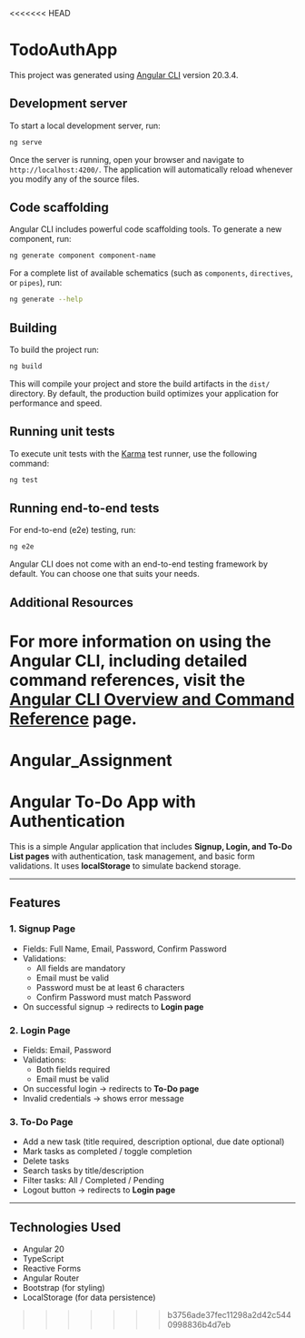 <<<<<<< HEAD
# TodoAuthApp

This project was generated using [Angular CLI](https://github.com/angular/angular-cli) version 20.3.4.

## Development server

To start a local development server, run:

```bash
ng serve
```

Once the server is running, open your browser and navigate to `http://localhost:4200/`. The application will automatically reload whenever you modify any of the source files.

## Code scaffolding

Angular CLI includes powerful code scaffolding tools. To generate a new component, run:

```bash
ng generate component component-name
```

For a complete list of available schematics (such as `components`, `directives`, or `pipes`), run:

```bash
ng generate --help
```

## Building

To build the project run:

```bash
ng build
```

This will compile your project and store the build artifacts in the `dist/` directory. By default, the production build optimizes your application for performance and speed.

## Running unit tests

To execute unit tests with the [Karma](https://karma-runner.github.io) test runner, use the following command:

```bash
ng test
```

## Running end-to-end tests

For end-to-end (e2e) testing, run:

```bash
ng e2e
```

Angular CLI does not come with an end-to-end testing framework by default. You can choose one that suits your needs.

## Additional Resources

For more information on using the Angular CLI, including detailed command references, visit the [Angular CLI Overview and Command Reference](https://angular.dev/tools/cli) page.
=======
# Angular_Assignment

# Angular To-Do App with Authentication

This is a simple Angular application that includes **Signup, Login, and To-Do List pages** with authentication, task management, and basic form validations. It uses **localStorage** to simulate backend storage.

---

## Features

### 1. Signup Page
- Fields: Full Name, Email, Password, Confirm Password
- Validations:
  - All fields are mandatory
  - Email must be valid
  - Password must be at least 6 characters
  - Confirm Password must match Password
- On successful signup → redirects to **Login page**

### 2. Login Page
- Fields: Email, Password
- Validations:
  - Both fields required
  - Email must be valid
- On successful login → redirects to **To-Do page**
- Invalid credentials → shows error message

### 3. To-Do Page
- Add a new task (title required, description optional, due date optional)
- Mark tasks as completed / toggle completion
- Delete tasks
- Search tasks by title/description
- Filter tasks: All / Completed / Pending
- Logout button → redirects to **Login page**

---

## Technologies Used
- Angular 20
- TypeScript
- Reactive Forms
- Angular Router
- Bootstrap (for styling)
- LocalStorage (for data persistence)
>>>>>>> b3756ade37fec11298a2d42c5440998836b4d7eb
